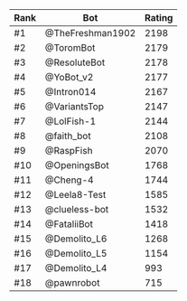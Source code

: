 Rank|Bot|Rating
---|---|---
#1|@TheFreshman1902|2198
#2|@ToromBot|2179
#3|@ResoluteBot|2178
#4|@YoBot_v2|2177
#5|@Intron014|2167
#6|@VariantsTop|2147
#7|@LolFish-1|2144
#8|@faith_bot|2108
#9|@RaspFish|2070
#10|@OpeningsBot|1768
#11|@Cheng-4|1744
#12|@Leela8-Test|1585
#13|@clueless-bot|1532
#14|@FataliiBot|1418
#15|@Demolito_L6|1268
#16|@Demolito_L5|1154
#17|@Demolito_L4|993
#18|@pawnrobot|715
